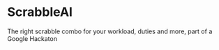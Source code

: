 # ScrabbleAI
 The right scrabble combo for your workload, duties and more, part of a Google Hackaton
